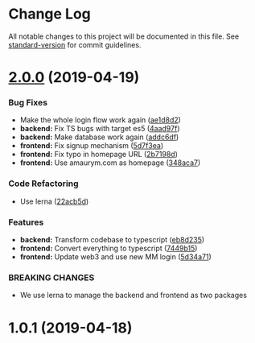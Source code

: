 # Change Log

All notable changes to this project will be documented in this file. See [standard-version](https://github.com/conventional-changelog/standard-version) for commit guidelines.

# [2.0.0](https://github.com/amaurym/login-with-metamask-demo/compare/v1.0.1...v2.0.0) (2019-04-19)


### Bug Fixes

* Make the whole login flow work again ([ae1d8d2](https://github.com/amaurym/login-with-metamask-demo/commit/ae1d8d2))
* **backend:** Fix TS bugs with target es5 ([4aad97f](https://github.com/amaurym/login-with-metamask-demo/commit/4aad97f))
* **backend:** Make database work again ([addc6df](https://github.com/amaurym/login-with-metamask-demo/commit/addc6df))
* **frontend:** Fix signup mechanism ([5d7f3ea](https://github.com/amaurym/login-with-metamask-demo/commit/5d7f3ea))
* **frontend:** Fix typo in homepage URL ([2b7198d](https://github.com/amaurym/login-with-metamask-demo/commit/2b7198d))
* **frontend:** Use amaurym.com as homepage ([348aca7](https://github.com/amaurym/login-with-metamask-demo/commit/348aca7))


### Code Refactoring

* Use lerna ([22acb5d](https://github.com/amaurym/login-with-metamask-demo/commit/22acb5d))


### Features

* **backend:** Transform codebase to typescript ([eb8d235](https://github.com/amaurym/login-with-metamask-demo/commit/eb8d235))
* **frontend:** Convert everything to typescript ([7449b15](https://github.com/amaurym/login-with-metamask-demo/commit/7449b15))
* **frontend:** Update web3 and use new MM login ([5d34a71](https://github.com/amaurym/login-with-metamask-demo/commit/5d34a71))


### BREAKING CHANGES

* We use lerna to manage the backend and frontend as two packages




# 1.0.1 (2019-04-18)






